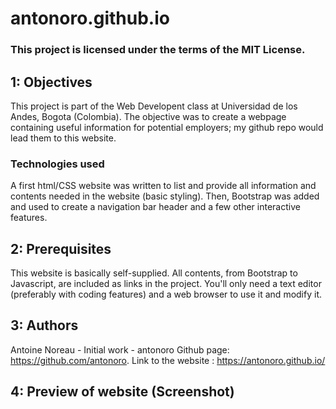 # antonoro.github.io
### This project is licensed under the terms of the MIT License.

## 1: Objectives
This project is part of the Web Developent class at Universidad de los Andes, Bogota (Colombia). The objective was to create a webpage containing useful information for potential employers; my github repo would lead them to this website.

### Technologies used
A first html/CSS website was written to list and provide all information and contents needed in the website (basic styling). Then, Bootstrap was added and used to create a navigation bar header and a few other interactive features. 

## 2: Prerequisites
This website is basically self-supplied. All contents, from Bootstrap to Javascript, are included as links in the project. You'll only need a text editor (preferably with coding features) and a web browser to use it and modify it.

## 3: Authors
Antoine Noreau - Initial work - antonoro 
Github page: https://github.com/antonoro. 
Link to the website : https://antonoro.github.io/

## 4: Preview of website (Screenshot)
